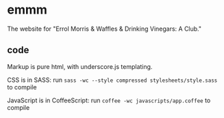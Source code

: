 # emmm

The website for "Errol Morris & Waffles & Drinking Vinegars: A Club."

## code

Markup is pure html, with underscore.js templating.

CSS is in SASS: run `sass -wc --style compressed stylesheets/style.sass` to compile

JavaScript is in CoffeeScript: run `coffee -wc javascripts/app.coffee` to compile
